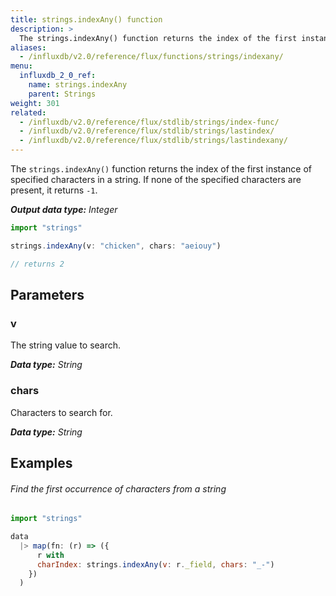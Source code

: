 ```yaml
---
title: strings.indexAny() function
description: >
  The strings.indexAny() function returns the index of the first instance of specified characters in a string.
aliases:
  - /influxdb/v2.0/reference/flux/functions/strings/indexany/
menu:
  influxdb_2_0_ref:
    name: strings.indexAny
    parent: Strings
weight: 301
related:
  - /influxdb/v2.0/reference/flux/stdlib/strings/index-func/
  - /influxdb/v2.0/reference/flux/stdlib/strings/lastindex/
  - /influxdb/v2.0/reference/flux/stdlib/strings/lastindexany/
---
```


The `strings.indexAny()` function returns the index of the first instance of specified characters in a string.
If none of the specified characters are present, it returns `-1`.

_**Output data type:** Integer_

```js
import "strings"

strings.indexAny(v: "chicken", chars: "aeiouy")

// returns 2
```

## Parameters

### v
The string value to search.

_**Data type:** String_

### chars
Characters to search for.

_**Data type:** String_

## Examples

###### Find the first occurrence of characters from a string
```js
import "strings"

data
  |> map(fn: (r) => ({
      r with
      charIndex: strings.indexAny(v: r._field, chars: "_-")
    })
  )
```
